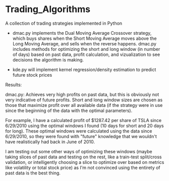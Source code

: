 # Trading_Algorithms
A collection of trading strategies implemented in Python

- dmac.py implements the Dual Moving Average Crossover strategy, which buys shares when the Short Moving Average moves above the Long Moving Average,
and sells when the reverse happens. dmac.py includes methods for optimizing the short and long window (in number of days) based on past data, profit
calculation, and vizualization to see decisions the algorithm is making.

- kde.py will implement kernel regression/density estimation to predict future stock prices

Results:

dmac.py:
Achieves very high profits on past data, but this is obviously not very indicative of future profits. Short and long window sizes are chosen as those that maximize profit over all available data (if the strategy were in use since the beginning of the data with the optimal parameters). 

For example, I have a calculated profit of $1287.42 per share of TSLA since 6/29/2010 using the optimal windows I found (10 days for short and 20 days for long). These optimal windows were calculated using the data since 6/29/2010, so they were found with "future" knowledge that we wouldn't have realistically had back in June of 2010. 

I am testing out some other ways of optimizing these windows (maybe taking slices of past data and testing on the rest, like a train-test split/cross validation, or intelligently choosing a slice to optimize over based on metrics like volatility or total stock price) as I'm not convinced using the entirety of past data is the best thing.
